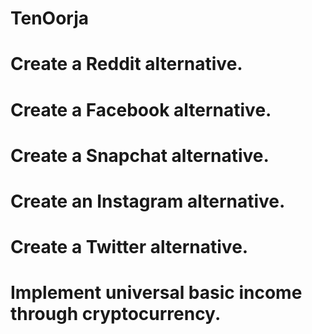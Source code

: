 # TenOorja

# Create a Reddit alternative. 

# Create a Facebook alternative. 

# Create a Snapchat alternative. 

# Create an Instagram alternative. 

# Create a Twitter alternative. 

# Implement universal basic income through cryptocurrency. 
